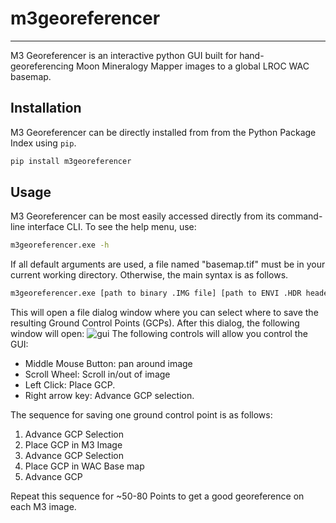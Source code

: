 # m3georeferencer

---

M3 Georeferencer is an interactive python GUI built for hand-georeferencing Moon Mineralogy Mapper images to a global LROC WAC basemap.

## Installation

M3 Georeferencer can be directly installed from from the Python Package Index using `pip`.

```bash
pip install m3georeferencer
```

## Usage

M3 Georeferencer can be most easily accessed directly from its command-line interface CLI. To see the help menu, use:

```bash
m3georeferencer.exe -h
```

If all default arguments are used, a file named "basemap.tif" must be in your current working directory. Otherwise, the main syntax is as follows.

```bash
m3georeferencer.exe [path to binary .IMG file] [path to ENVI .HDR header file]
```

This will open a file dialog window where you can select where to save the resulting Ground Control Points (GCPs). After this dialog, the following window will open: ![gui](./visuals/gui.png) The following controls will allow you control the GUI:

- Middle Mouse Button: pan around image
- Scroll Wheel: Scroll in/out of image
- Left Click: Place GCP.
- Right arrow key: Advance GCP selection.

The sequence for saving one ground control point is as follows:

1) Advance GCP Selection
2) Place GCP in M3 Image
3) Advance GCP Selection
4) Place GCP in WAC Base map
5) Advance GCP

Repeat this sequence for ~50-80 Points to get a good georeference on each M3 image.
